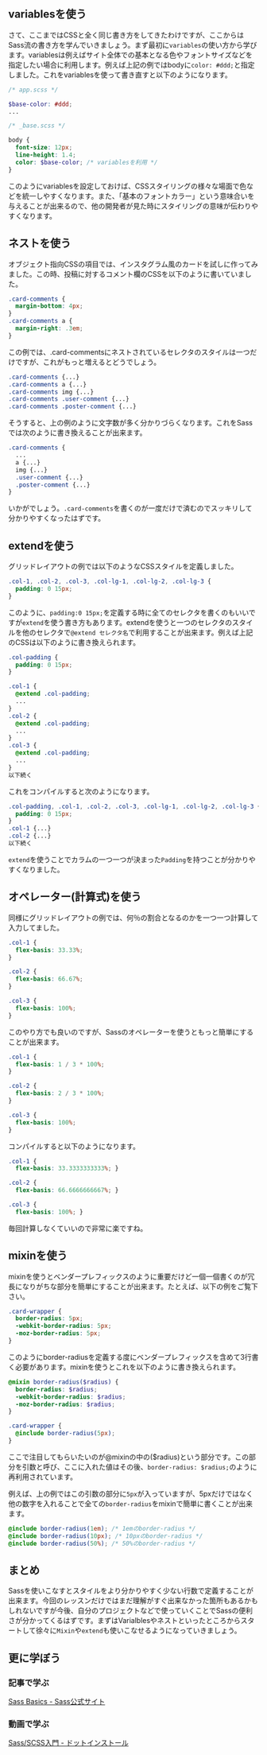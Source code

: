 ## variablesを使う

さて、ここまではCSSと全く同じ書き方をしてきたわけですが、ここからはSass流の書き方を学んでいきましょう。まず最初に`variables`の使い方から学びます。variablesは例えばサイト全体での基本となる色やフォントサイズなどを指定したい場合に利用します。例えば上記の例ではbodyに`color: #ddd;`と指定しました。これをvariablesを使って書き直すと以下のようになります。

```scss
/* app.scss */

$base-color: #ddd;
...
```

```scss
/* _base.scss */

body {
  font-size: 12px;
  line-height: 1.4;
  color: $base-color; /* variablesを利用 */
}
```

このようにvariablesを設定しておけば、CSSスタイリングの様々な場面で色などを統一しやすくなります。また、「基本のフォントカラー」という意味合いを与えることが出来るので、他の開発者が見た時にスタイリングの意味が伝わりやすくなります。

## ネストを使う

オブジェクト指向CSSの項目では、インスタグラム風のカードを試しに作ってみました。この時、投稿に対するコメント欄のCSSを以下のように書いていました。

```css
.card-comments {
  margin-bottom: 4px;
}
.card-comments a {
  margin-right: .3em;
}
```

この例では、.card-commentsにネストされているセレクタのスタイルは一つだけですが、これがもっと増えるとどうでしょう。

```css
.card-comments {...}
.card-comments a {...}
.card-comments img {...}
.card-comments .user-comment {...}
.card-comments .poster-comment {...}
```

そうすると、上の例のように文字数が多く分かりづらくなります。これをSassでは次のように書き換えることが出来ます。

```scss
.card-comments {
  ...
  a {...}
  img {...}
  .user-comment {...}
  .poster-comment {...}
}
```

いかがでしょう。`.card-comments`を書くのが一度だけで済むのでスッキリして分かりやすくなったはずです。

## extendを使う

グリッドレイアウトの例では以下のようなCSSスタイルを定義しました。

```css
.col-1, .col-2, .col-3, .col-lg-1, .col-lg-2, .col-lg-3 {
  padding: 0 15px;
}
```

このように、`padding:0 15px;`を定義する時に全てのセレクタを書くのもいいですが`extend`を使う書き方もあります。extendを使うと一つのセレクタのスタイルを他のセレクタで`@extend セレクタ名`で利用することが出来ます。例えば上記のCSSは以下のように書き換えられます。

```scss
.col-padding {
  padding: 0 15px;
}

.col-1 {
  @extend .col-padding;
  ...
}
.col-2 {
  @extend .col-padding;
  ...
}
.col-3 {
  @extend .col-padding;
  ...
}
以下続く
```

これをコンパイルすると次のようになります。

```scss
.col-padding, .col-1, .col-2, .col-3, .col-lg-1, .col-lg-2, .col-lg-3 {
  padding: 0 15px;
}
.col-1 {...}
.col-2 {...}
以下続く
```

`extend`を使うことでカラムの一つ一つが決まった`Padding`を持つことが分かりやすくなりました。


## オペレーター(計算式)を使う

同様にグリッドレイアウトの例では、何％の割合となるのかを一つ一つ計算して入力してました。

```css
.col-1 {
  flex-basis: 33.33%;
}

.col-2 {
  flex-basis: 66.67%;
}

.col-3 {
  flex-basis: 100%;
}
```

このやり方でも良いのですが、Sassのオペレーターを使うともっと簡単にすることが出来ます。

```scss
.col-1 {
  flex-basis: 1 / 3 * 100%;
}

.col-2 {
  flex-basis: 2 / 3 * 100%;
}

.col-3 {
  flex-basis: 100%;
}
```

コンパイルすると以下のようになります。

```css
.col-1 {
  flex-basis: 33.3333333333%; }

.col-2 {
  flex-basis: 66.6666666667%; }

.col-3 {
  flex-basis: 100%; }
```

毎回計算しなくていいので非常に楽ですね。

## mixinを使う

mixinを使うとベンダープレフィックスのように重要だけど一個一個書くのが冗長になりがちな部分を簡単にすることが出来ます。たとえば、以下の例をご覧下さい。

```css
.card-wrapper {
  border-radius: 5px;
  -webkit-border-radius: 5px;
  -moz-border-radius: 5px;
}
```

このようにborder-radiusを定義する度にベンダープレフィックスを含めて3行書く必要があります。mixinを使うとこれを以下のように書き換えられます。

```scss
@mixin border-radius($radius) {
  border-radius: $radius;
  -webkit-border-radius: $radius;
  -moz-border-radius: $radius;
}

.card-wrapper {
  @include border-radius(5px);
}
```

ここで注目してもらいたいのが@mixinの中の($radius)という部分です。この部分を引数と呼び、ここに入れた値はその後、`border-radius: $radius;`のように再利用されています。

例えば、上の例ではこの引数の部分に`5px`が入っていますが、5pxだけではなく他の数字を入れることで全ての`border-radius`をmixinで簡単に書くことが出来ます。

```scss
@include border-radius(1em); /* 1emのborder-radius */
@include border-radius(10px); /* 10pxのborder-radius */
@include border-radius(50%); /* 50%のborder-radius */
```

## まとめ

Sassを使いこなすとスタイルをより分かりやすく少ない行数で定義することが出来ます。今回のレッスンだけではまだ理解がすぐ出来なかった箇所もあるかもしれないですが今後、自分のプロジェクトなどで使っていくことでSassの便利さが分かってくるはずです。まずはVarialblesやネストといったところからスタートして徐々に`Mixin`や`extend`も使いこなせるようになっていきましょう。

## 更に学ぼう

### 記事で学ぶ

[Sass Basics - Sass公式サイト](http://sass-lang.com/guide)

### 動画で学ぶ

[Sass/SCSS入門 - ドットインストール](https://dotinstall.com/lessons/basic_sass)